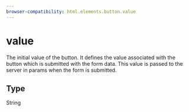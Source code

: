 ```yaml
---
browser-compatibility: html.elements.button.value
---
```


# value

The initial value of the button. It defines the value associated
with the button which is submitted with the form data. This value is
passed to the server in params when the form is submitted.


## Type

String
